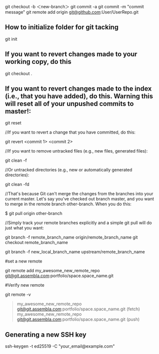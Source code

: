 git checkout -b ＜new-branch＞
git commit -a
git commit -m "commit message"
git remote add origin git@github.com:User/UserRepo.git

<!-- <h2></h2>  <p></p> -->
<h2>How to initialize folder for git tacking</h2>
<p>git init</p>

<h2>If you want to revert changes made to your working copy, do this</h2>
<p>git checkout .</p>


<h2>If you want to revert changes made to the index (i.e., that you have added), do this. Warning this will reset all of your unpushed commits to master!:</h2>
<p>git reset</p>


//If you want to revert a change that you have committed, do this:

git revert <commit 1> <commit 2>

//If you want to remove untracked files (e.g., new files, generated files):

git clean -f

//Or untracked directories (e.g., new or automatically generated directories):

git clean -fd

//That's because Git can't merge the changes from the branches into your current master. Let's say you've checked out branch master, and you want to merge in the remote branch other-branch. When you do this:

$ git pull origin other-branch

//Simply track your remote branches explicitly and a simple git pull will do just what you want:

git branch -f remote_branch_name origin/remote_branch_name
git checkout remote_branch_name

git branch -f new_local_branch_name upstream/remote_branch_name

#set a new remote

git remote add my_awesome_new_remote_repo git@git.assembla.com:portfolio/space.space_name.git


#Verify new remote

git remote -v

> my_awesome_new_remote_repo  git@git.assembla.com:portfolio/space.space_name.git (fetch)
> my_awesome_new_remote_repo  git@git.assembla.com:portfolio/space.space_name.git (push)

<h2>Generating a new SSH key</h2>

<p>ssh-keygen -t ed25519 -C "your_email@example.com"</p>
